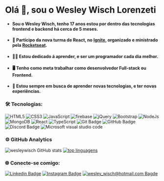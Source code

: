 # Olá 👋, sou o Wesley Wisch Lorenzeti

  
 - #### Sou o Wesley Wisch, tenho 17 anos estou por dentro das tecnologias frontend e backend há cerca de 5 meses.

- #### 🚀 Participo da nova turma de React, no  [Ignite](https://rocketseat.com.br/ignite), organizado e ministrado pela  [Rocketseat](https://rocketseat.com.br/).

- #### 👨‍💻 Estou dedicado á aprender, e ser um programador cada dia melhor.

- #### 🖥️ Tenho como meta trabalhar como desenvolvedor Full-stack ou Frontend.

- #### 💎 Estou sempre em busca de aprender novas tecnologias, e ter novas experiências.

### 🛠️ Tecnologias:

![HTML5](https://img.shields.io/badge/HTML5-151515?style=flat-square-border&logo=html5&logoColor=red) ![CSS3](https://img.shields.io/badge/CSS3-151515?style=flat-square-border&logo=css3&logoColor=blue) ![JavaScript](https://img.shields.io/badge/JavaScript-151515?style=flat-square-border&logo=javascript&logoColor=F7DF1E) ![firebase](https://img.shields.io/badge/firebase-ffca28?style=flat-square-border&logo=firebase&logoColor=black) ![jQuery](https://img.shields.io/badge/jQuery-0769AD?style=flat-square-border&logo=jquery&logoColor=white) ![Bootstrap](https://img.shields.io/badge/Bootstrap-563D7C?style=flat-square-border&logo=bootstrap&logoColor=white) ![NodeJs](https://img.shields.io/badge/Node.js-43853D?style=flat-square-border&logo=node-dot-js&logoColor=white) ![MongoDB](https://img.shields.io/badge/MongoDB-4EA94B?style=flat-square-border&logo=mongodb&logoColor=white) ![React](https://img.shields.io/badge/React-20232A?style=flat-square-border&logo=react&logoColor=61DAFB) ![TypeScript](https://img.shields.io/badge/TypeScript-007ACC?style=flat-square-border&logo=typescript&logoColor=white) ![Git Badge](https://img.shields.io/badge/Git-151515?style=flat-square-border&logo=git&logoColor=red) ![GitHub Badge](https://img.shields.io/badge/GitHub-151515?style=flat-square-border&logo=github&logoColor=white) ![Discord Badge](https://img.shields.io/badge/Discord-7289DA?style=flat-square-border&logo=discord&logoColor=white) ![Microsoft visual studio code](https://img.shields.io/badge/Visual_Studio_Code-151515?style=flat-square-border&logo=visual%20studio%20code&logoColor=blue)

  

### ⚙️ GitHub Analytics


![wesleywisch GitHub stats](https://github-readme-stats.vercel.app/api?username=wesleywisch&theme=dark&title_color=ffffff&border_color=ffffff&show_icons=true&text_color=ffffff&hide_border=false&border_radius=10) [![top linguagens](https://github-readme-stats.vercel.app/api/top-langs/?username=wesleywisch&layout=compact&theme=dark&title_color=ffffff&border_color=ffffff&show_icons=true&text_color=ffffff&border_radius=10)](https://github.com/wesleywisch)

### 🌐 Conecte-se comigo:

[![Linkedin Badge](https://img.shields.io/badge/-LinkedIn-blue?style=flat-square-border&logo=Linkedin&logoColor=white&link=https://www.linkedin.com/in/wesley-wisch/)](https://www.linkedin.com/in/wesley-wisch) [![Instagram Badge](https://img.shields.io/badge/-Instagram-CC0000?style=flat-square-border&logo=Instagram&logoColor=white&link=https://www.instagram.com/wesley_wisch/)](https://www.instagram.com/wesley_wisch/) [![wesley_wisch@hotmail.com Bagde](https://img.shields.io/badge/wesley_wisch-2e7eea?style=flat-square-border&logo=microsoft-outlook&logoColor=white)](mailto:wesley_wisch@hotmail.com)
